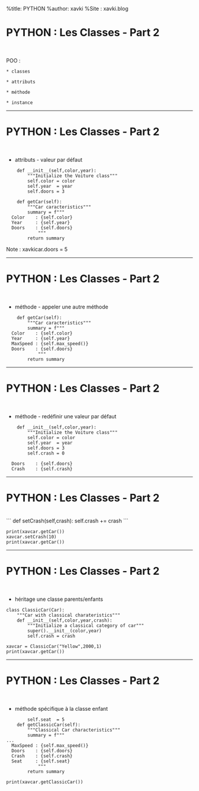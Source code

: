 %title: PYTHON
%author: xavki
%Site : xavki.blog


# PYTHON : Les Classes - Part 2


<br>

POO : 

	* classes

	* attributs

	* méthode

	* instance

-----------------------------------------------------------------

# PYTHON : Les Classes - Part 2

<br>

* attributs - valeur par défaut

```
    def __init__(self,color,year):
        """Initialize the Voiture class"""
        self.color = color
        self.year  = year
        self.doors = 3
```

```
    def getCar(self):
        """Car caracteristics"""
        summary = f"""
  Color    : {self.color}
  Year     : {self.year}
  Doors    : {self.doors}
            """
        return summary
```

Note : xavkicar.doors = 5

-----------------------------------------------------------------

# PYTHON : Les Classes - Part 2

<br>

* méthode - appeler une autre méthode

```
    def getCar(self):
        """Car caracteristics"""
        summary = f"""
  Color    : {self.color}
  Year     : {self.year}
  MaxSpeed : {self.max_speed()}
  Doors    : {self.doors}
            """
        return summary
```

-----------------------------------------------------------------

# PYTHON : Les Classes - Part 2

<br>

* méthode - redéfinir une valeur par défaut

```
    def __init__(self,color,year):
        """Initialize the Voiture class"""
        self.color = color
        self.year  = year
        self.doors = 3
        self.crash = 0
```

```
  Doors    : {self.doors}
  Crash    : {self.crash}
```

-----------------------------------------------------------------

# PYTHON : Les Classes - Part 2

<br>
```
    def setCrash(self,crash):
        self.crash += crash
```

```
print(xavcar.getCar())
xavcar.setCrash(10)
print(xavcar.getCar())
```

-----------------------------------------------------------------

# PYTHON : Les Classes - Part 2

<br>

* héritage une classe parents/enfants

```
class ClassicCar(Car):
    """Car with classical charateristics"""
    def __init__(self,color,year,crash):
        """Initialize a classical category of car"""
        super().__init__(color,year)
        self.crash = crash
```

```
xavcar = ClassicCar("Yellow",2000,1)
print(xavcar.getCar())
```

-----------------------------------------------------------------

# PYTHON : Les Classes - Part 2

<br>

* méthode spécifique à la classe enfant

```
        self.seat  = 5
    def getClassicCar(self):
        """Classical Car characteristics"""
        summary = f"""
...
  MaxSpeed : {self.max_speed()}
  Doors    : {self.doors}
  Crash    : {self.crash}
  Seat     : {self.seat}
            """
        return summary
```


```
print(xavcar.getClassicCar())
```
